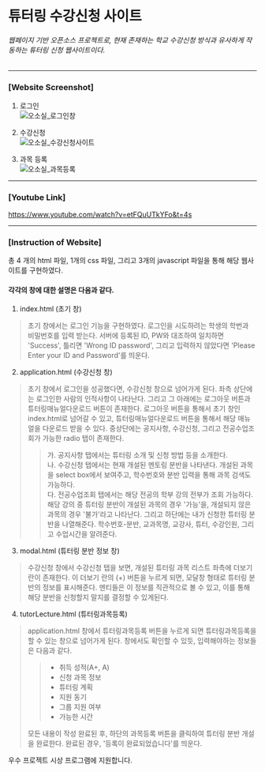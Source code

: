 # 튜터링 수강신청 사이트

###### 웹페이지 기반 오픈소스 프로젝트로, 현재 존재하는 학교 수강신청 방식과 유사하게 작동하는 튜터링 신청 웹사이트이다.
------------
### [Website Screenshot]
1. 로그인  
![오소실_로그인창](https://user-images.githubusercontent.com/90546366/205317813-b6791b26-09c2-40d2-8f34-8b8c2ee5b722.png)

2. 수강신청  
![오소실_수강신청사이트](https://user-images.githubusercontent.com/90546366/205305341-5cbdc302-1db5-4ce4-abc0-fd286b7e45ed.png)

3. 과목 등록  
![오소실_과목등록](https://user-images.githubusercontent.com/90546366/205317912-9eea1f4f-b15a-4cb9-95a6-ea12cd184430.png)

------------
### [Youtube Link]
https://www.youtube.com/watch?v=etFQuUTkYFo&t=4s

------------
### [Instruction of Website]
총 4 개의 html 파일, 1개의 css 파일, 그리고 3개의 javascript 파일을 통해 해당 웹사이트를 구현하였다.

#### 각각의 창에 대한 설명은 다음과 같다.
1. index.html (초기 창)
> 초기 창에서는 로그인 기능을 구현하였다. 로그인을 시도하려는 학생의 학번과 비밀번호를 입력 받는다.
> 서버에 등록된 ID, PW와 대조하여 일치하면 'Success', 틀리면 'Wrong ID password', 그리고 입력하지 않았다면 'Please Enter your ID and Password'를 띄운다.
2. application.html (수강신청 창)
> 초기 창에서 로그인을 성공했다면, 수강신청 창으로 넘어가게 된다. 좌측 상단에는 로그인한 사람의 인적사항이 나타난다.
> 그리고 그 아래에는 로그아웃 버튼과 튜터링매뉴얼다운로드 버튼이 존재한다.
> 로그아웃 버튼을 통해서 초기 창인 index.html로 넘어갈 수 있고, 튜터링매뉴얼다운로드 버튼을 통해서 해당 매뉴얼을 다운로드 받을 수 있다.
> 중상단에는 공지사항, 수강신청, 그리고 전공수업조회가 가능한 radio 탭이 존재한다.
>   > 가. 공지사항 탭에서는 튜터링 소개 및 신청 방법 등을 소개한다.  
>   > 나. 수강신청 탭에서는 현재 개설된 멘토링 분반을 나타낸다. 개설된 과목을 select box에서 보여주고, 학수번호와 분반 입력을 통해 과목 검색도 가능하다.  
>   > 다. 전공수업조회 탭에서는 해당 전공의 학부 강의 전부가 조회 가능하다. 해당 강의 중 튜터링 분반이 개설된 과목의 경우 '가능'을, 개설되지 않은 과목의 경우 '불가'라고 나타난다.
> 그리고 하단에는 내가 신청한 튜터링 분반을 나열해준다.
> 학수번호-분반, 교과목명, 교강사, 튜터, 수강인원, 그리고 수업시간을 알려준다.
3. modal.html (튜터링 분반 정보 창)
> 수강신청 창에서 수강신청 탭을 보면, 개설된 튜터링 과목 리스트 좌측에 더보기 란이 존재한다.
> 이 더보기 란의 (+) 버튼을 누르게 되면, 모달창 형태로 튜터링 분반의 정보를 표시해준다.
> 멘티들은 이 정보를 직관적으로 볼 수 있고, 이를 통해 해당 분반을 신청할지 말지를 결정할 수 있게된다.
4. tutorLecture.html (튜터링과목등록)
> application.html 창에서 튜터링과목등록 버튼을 누르게 되면 튜터링과목등록을 할 수 있는 창으로 넘어가게 된다.
> 창에서도 확인할 수 있듯, 입력해야하는 정보들은 다음과 같다.
>   > * 취득 성적(A+, A)  
>   > * 신청 과목 정보  
>   > * 튜터링 계획  
>   > * 지원 동기  
>   > * 그룹 지원 여부  
>   > * 가능한 시간  
> 
> 모든 내용이 작성 완료된 후, 하단의 과목등록 버튼을 클릭하여 튜터링 분반 개설을 완료한다. 완료된 경우, '등록이 완료되었습니다'를 띄운다.  


우수 프로젝트 시상 프로그램에 지원합니다.
